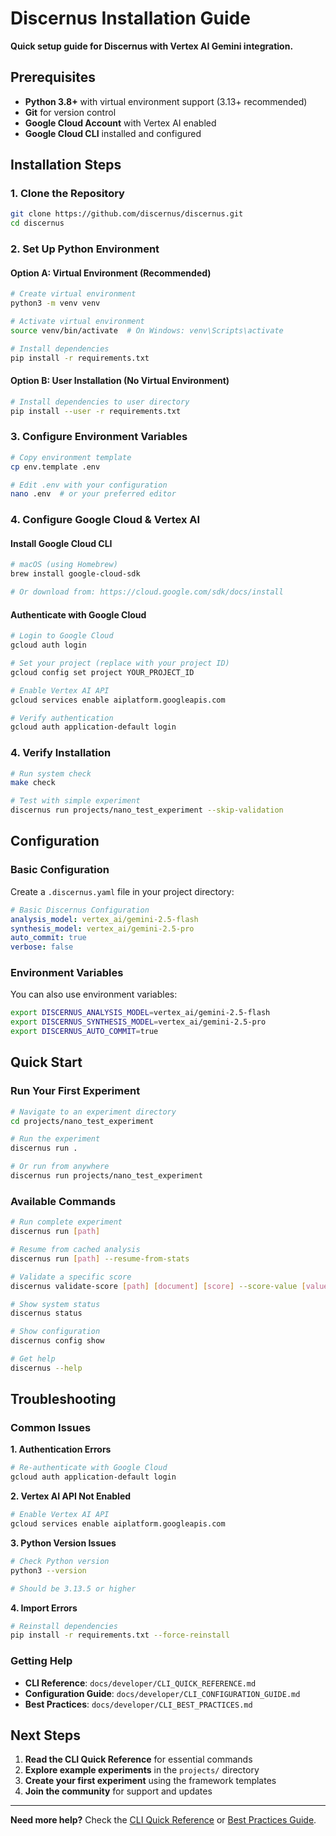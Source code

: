 # Discernus Installation Guide

**Quick setup guide for Discernus with Vertex AI Gemini integration.**

## Prerequisites

- **Python 3.8+** with virtual environment support (3.13+ recommended)
- **Git** for version control
- **Google Cloud Account** with Vertex AI enabled
- **Google Cloud CLI** installed and configured

## Installation Steps

### 1. Clone the Repository

```bash
git clone https://github.com/discernus/discernus.git
cd discernus
```

### 2. Set Up Python Environment

#### Option A: Virtual Environment (Recommended)
```bash
# Create virtual environment
python3 -m venv venv

# Activate virtual environment
source venv/bin/activate  # On Windows: venv\Scripts\activate

# Install dependencies
pip install -r requirements.txt
```

#### Option B: User Installation (No Virtual Environment)
```bash
# Install dependencies to user directory
pip install --user -r requirements.txt
```

### 3. Configure Environment Variables

```bash
# Copy environment template
cp env.template .env

# Edit .env with your configuration
nano .env  # or your preferred editor
```

### 4. Configure Google Cloud & Vertex AI

#### Install Google Cloud CLI
```bash
# macOS (using Homebrew)
brew install google-cloud-sdk

# Or download from: https://cloud.google.com/sdk/docs/install
```

#### Authenticate with Google Cloud
```bash
# Login to Google Cloud
gcloud auth login

# Set your project (replace with your project ID)
gcloud config set project YOUR_PROJECT_ID

# Enable Vertex AI API
gcloud services enable aiplatform.googleapis.com

# Verify authentication
gcloud auth application-default login
```

### 4. Verify Installation

```bash
# Run system check
make check

# Test with simple experiment
discernus run projects/nano_test_experiment --skip-validation
```

## Configuration

### Basic Configuration

Create a `.discernus.yaml` file in your project directory:

```yaml
# Basic Discernus Configuration
analysis_model: vertex_ai/gemini-2.5-flash
synthesis_model: vertex_ai/gemini-2.5-pro
auto_commit: true
verbose: false
```

### Environment Variables

You can also use environment variables:

```bash
export DISCERNUS_ANALYSIS_MODEL=vertex_ai/gemini-2.5-flash
export DISCERNUS_SYNTHESIS_MODEL=vertex_ai/gemini-2.5-pro
export DISCERNUS_AUTO_COMMIT=true
```

## Quick Start

### Run Your First Experiment

```bash
# Navigate to an experiment directory
cd projects/nano_test_experiment

# Run the experiment
discernus run .

# Or run from anywhere
discernus run projects/nano_test_experiment
```

### Available Commands

```bash
# Run complete experiment
discernus run [path]

# Resume from cached analysis
discernus run [path] --resume-from-stats

# Validate a specific score
discernus validate-score [path] [document] [score] --score-value [value]

# Show system status
discernus status

# Show configuration
discernus config show

# Get help
discernus --help
```

## Troubleshooting

### Common Issues

**1. Authentication Errors**
```bash
# Re-authenticate with Google Cloud
gcloud auth application-default login
```

**2. Vertex AI API Not Enabled**
```bash
# Enable Vertex AI API
gcloud services enable aiplatform.googleapis.com
```

**3. Python Version Issues**
```bash
# Check Python version
python3 --version

# Should be 3.13.5 or higher
```

**4. Import Errors**
```bash
# Reinstall dependencies
pip install -r requirements.txt --force-reinstall
```

### Getting Help

- **CLI Reference**: `docs/developer/CLI_QUICK_REFERENCE.md`
- **Configuration Guide**: `docs/developer/CLI_CONFIGURATION_GUIDE.md`
- **Best Practices**: `docs/developer/CLI_BEST_PRACTICES.md`

## Next Steps

1. **Read the CLI Quick Reference** for essential commands
2. **Explore example experiments** in the `projects/` directory
3. **Create your first experiment** using the framework templates
4. **Join the community** for support and updates

---

**Need more help?** Check the [CLI Quick Reference](CLI_QUICK_REFERENCE.md) or [Best Practices Guide](CLI_BEST_PRACTICES.md).
